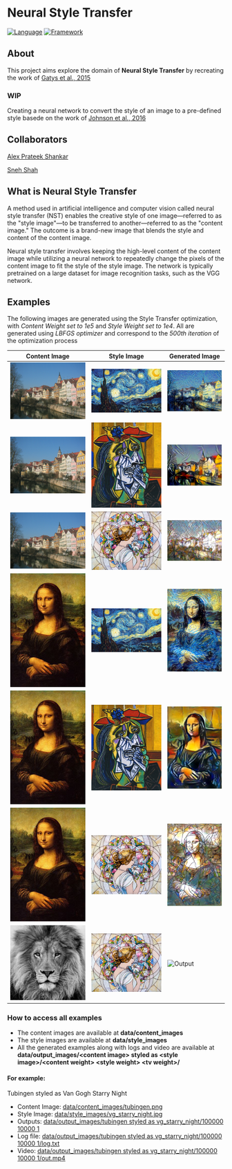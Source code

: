 # Neural Style Transfer

[![Language](https://img.shields.io/badge/language-python-blue)](https://www.python.org/)
[![Framework](https://img.shields.io/badge/framework-PyTorch-red)](https://pytorch.org/)

## About

This project aims explore the domain of **Neural Style Transfer** by recreating the work of [Gatys et al., 2015](https://arxiv.org/abs/1508.06576)

### WIP

Creating a neural network to convert the style of an image to a pre-defined style basede on the work of [Johnson et al., 2016](https://arxiv.org/abs/1603.08155)

## Collaborators

[Alex Prateek Shankar](https://github.com/alex-ele-xela)

[Sneh Shah](https://github.com/sneh2909)

## What is Neural Style Transfer

A method used in artificial intelligence and computer vision called neural style transfer (NST) enables the creative style of one image—referred to as the "style image"—to be transferred to another—referred to as the "content image." The outcome is a brand-new image that blends the style and content of the content image.

Neural style transfer involves keeping the high-level content of the content image while utilizing a neural network to repeatedly change the pixels of the content image to fit the style of the style image. The network is typically pretrained on a large dataset for image recognition tasks, such as the VGG network.

## Examples

The following images are generated using the Style Transfer optimization, with *Content Weight set to 1e5* and *Style Weight set to 1e4*. All are generated using *LBFGS optimizer* and correspond to the *500th iteration* of the optimization process

Content Image | Style Image | Generated Image
---|---|---
![tubingen](./data/content_images/tubingen.png "Tubingen")|![Starry Night](./data/style_images/vg_starry_night.jpg "Van Gogh Starry Night")|![Output](./data/output_images/tubingen%20styled%20as%20vg_starry_night/100000%2010000%201/0500.png "Tubingen styled as Starry Night")
![tubingen](./data/content_images/tubingen.png "Tubingen")|![Weeping Woman](./data/style_images/picasso_weeping_woman.jpg "Weeping Woman")|![Output](./data/output_images/tubingen%20styled%20as%20picasso_weeping_woman/100000%2010000%201/0500.png "Tubingen styled as Weeping Woman")
![tubingen](./data/content_images/tubingen.png "Tubingen")|![Mosaic](./data/style_images/mosaic.jpg "Mosaic")|![Output](./data/output_images/tubingen%20styled%20as%20mosaic/100000%2010000%201/0500.png "Tubingen styled as Mosaic")
![Mona Lisa](./data/content_images/mona_lisa.jpeg "Mona Lisa")|![Starry Night](./data/style_images/vg_starry_night.jpg "Van Gogh Starry Night")|![Output](./data/output_images/mona_lisa%20styled%20as%20vg_starry_night/100000%2010000%201/0500.png "Mona Lisa styled as Starry Night")
![Mona Lisa](./data/content_images/mona_lisa.jpeg "Mona Lisa")|![Weeping Woman](./data/style_images/picasso_weeping_woman.jpg "Weeping Woman")|![Output](./data/output_images/mona_lisa%20styled%20as%20picasso_weeping_woman/100000%2010000%201/0500.png "Mona Lisa styled as Weeping Woman")
![Mona Lisa](./data/content_images/mona_lisa.jpeg "Mona Lisa")|![Mosaic](./data/style_images/mosaic.jpg "Mosaic")|![Output](./data/output_images/mona_lisa%20styled%20as%20mosaic/100000%2010000%201/0500.png "Mona Lisa styled as Mosaic")
![Lion](./data/content_images/lion.jpg "Lion")|![Mosaic](./data/style_images/mosaic.jpg "Mosaic")|![Output](./data/output_images/lion%20styled%20as%20mosaic/100000%2010000%201/0500.png "Lion styled as Mosaic")

### How to access all examples

- The content images are available at **data/content_images**
- The style images are available at **data/style_images**
- All the generated examples along with logs and video are available at **data/output_images/\<content image> styled as \<style image>/\<content weight> \<style weight> \<tv weight>/**

#### For example:
Tubingen styled as Van Gogh Starry Night
- Content Image: [data/content_images/tubingen.png](./data/content_images/tubingen.png)
- Style Image: [data/style_images/vg_starry_night.jpg](./data/style_images/vg_starry_night.jpg)
- Outputs: [data/output_images/tubingen styled as vg_starry_night/100000 10000 1](./data/output_images/tubingen%20styled%20as%20vg_starry_night/100000%2010000%201)
- Log file: [data/output_images/tubingen styled as vg_starry_night/100000 10000 1/log.txt](./data/output_images/tubingen%20styled%20as%20vg_starry_night/100000%2010000%201/log.txt)
- Video: [data/output_images/tubingen styled as vg_starry_night/100000 10000 1/out.mp4](./data/output_images/tubingen%20styled%20as%20vg_starry_night/100000%2010000%201/out.mp4)